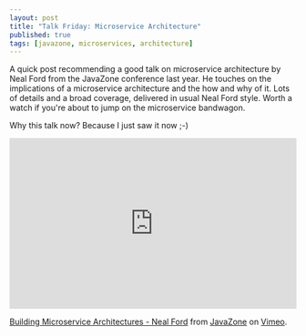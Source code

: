 ```yaml
---
layout: post
title: "Talk Friday: Microservice Architecture"
published: true
tags: [javazone, microservices, architecture]
---
```


A quick post recommending a good talk on microservice architecture by Neal Ford from the JavaZone conference last year. He touches on the implications of a microservice architecture and the how and why of it. Lots of details and a broad coverage, delivered in usual Neal Ford style. Worth a watch if you're about to jump on the microservice bandwagon.

Why this talk now? Because I just saw it now ;-)

<iframe src="https://player.vimeo.com/video/138956644" width="100%" height="300" frameborder="0" webkitallowfullscreen mozallowfullscreen allowfullscreen></iframe>
<p><a href="https://vimeo.com/138956644">Building Microservice Architectures - Neal Ford</a> from <a href="https://vimeo.com/javazone">JavaZone</a> on <a href="https://vimeo.com">Vimeo</a>.</p>
